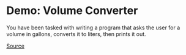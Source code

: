 # Demo: Volume Converter

You have been tasked with writing a program that asks the user for a volume in gallons, converts it to liters, then prints it out.

[Source](/demos/volume-converter.py)
